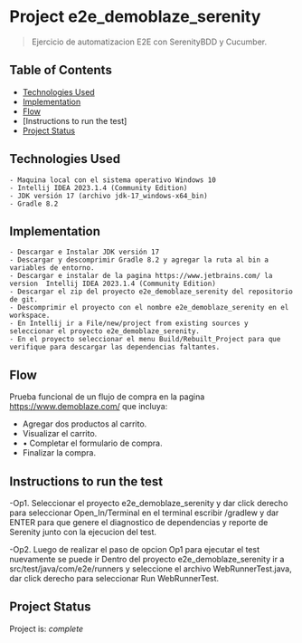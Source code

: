 # Project e2e_demoblaze_serenity
> Ejercicio de automatizacion E2E con SerenityBDD y Cucumber.

## Table of Contents
* [Technologies Used](#Prerequisitos)
* [Implementation](#Implementacion)
* [Flow](#flujo)
* [Instructions to run the test]
* [Project Status](#project-status)

## Technologies Used
	- Maquina local con el sistema operativo Windows 10
	- Intellij IDEA 2023.1.4 (Community Edition)
	- JDK versión 17 (archivo jdk-17_windows-x64_bin)
	- Gradle 8.2

## Implementation
    - Descargar e Instalar JDK versión 17
	- Descargar y descomprimir Gradle 8.2 y agregar	la ruta al bin a variables de entorno.
	- Descargar e instalar de la pagina https://www.jetbrains.com/ la version  Intellij IDEA 2023.1.4 (Community Edition)
	- Descargar el zip del proyecto e2e_demoblaze_serenity del repositorio de git.
	- Descomprimir el proyecto con el nombre e2e_demoblaze_serenity en el workspace.
	- En Intellij ir a File/new/project from existing sources y seleccionar el proyecto e2e_demoblaze_serenity. 
    - En el proyecto seleccionar el menu Build/Rebuilt_Project para que verifique para descargar las dependencias faltantes.

## Flow
Prueba funcional de un flujo de compra en la pagina https://www.demoblaze.com/ que incluya:
- Agregar dos productos al carrito.
- Visualizar el carrito.
- • Completar el formulario de compra.
- Finalizar la compra.

## Instructions to run the test

-Op1. Seleccionar el proyecto e2e_demoblaze_serenity y dar click derecho para seleccionar Open_In/Terminal
    en el terminal escribir /gradlew y dar ENTER para que genere el diagnostico de dependencias y reporte 
	de Serenity junto con la ejecucion del test.

-Op2. Luego de realizar el paso de opcion Op1 para ejecutar el test nuevamente se puede ir Dentro del proyecto
    e2e_demoblaze_serenity ir a src/test/java/com/e2e/runners y seleccione el archivo WebRunnerTest.java, dar
	click derecho para seleccionar Run WebRunnerTest.

## Project Status
Project is:  _complete_
